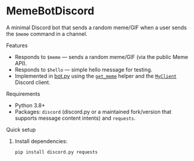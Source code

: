 # MemeBotDiscord

A minimal Discord bot that sends a random meme/GIF when a user sends the `$meme` command in a channel.

Features
- Responds to `$meme` — sends a random meme/GIF (via the public Meme API).
- Responds to `$hello` — simple hello message for testing.
- Implemented in [bot.py](bot.py) using the [`get_meme`](bot.py) helper and the [`MyClient`](bot.py) Discord client.

Requirements
- Python 3.8+
- Packages: `discord` (discord.py or a maintained fork/version that supports message content intents) and `requests`.

Quick setup
1. Install dependencies:
   ```sh
   pip install discord.py requests
